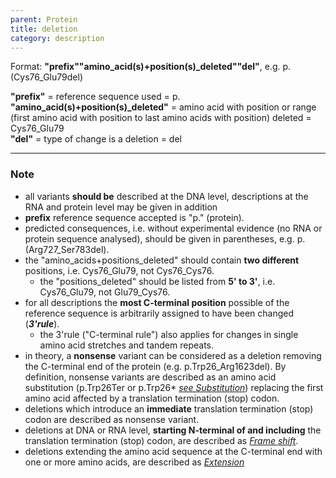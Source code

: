 ```yaml
---
parent: Protein
title: deletion
category: description
---
```


Format:  **"prefix""amino_acid(s)+position(s)\_deleted""del"**,  e.g. p.(Cys76\_Glu79del)

**"prefix"**  =  reference sequence used  =  p.<br>
**"amino_acid(s)+position(s)\_deleted"**  =  amino acid with position or range (first amino acid with position to last amino acids with position) deleted  =  Cys76\_Glu79<br>
**"del"**  =  type of change is a deletion =  del

---

### Note

*	all variants **should be** described at the DNA level, descriptions at the RNA and protein level may be given in addition
*	**prefix** reference sequence accepted is "p." (protein).
*	predicted consequences, i.e. without experimental evidence (no RNA or protein sequence analysed), should be given in parentheses, e.g. p.(Arg727\_Ser783del).
*	the "amino\_acids+positions\_deleted" should contain **two different** positions, i.e. Cys76\_Glu79, not Cys76\_Cys76.
	*	the "positions\_deleted" should be listed from **5' to 3'**, i.e. Cys76\_Glu79, not Glu79\_Cys76.
*	for all descriptions the **most C-terminal position** possible of the reference sequence is arbitrarily assigned to have been changed (_**3'rule**_).
	*	the 3'rule ("C-terminal rule") also applies for changes in single amino acid stretches and tandem repeats.
*	in theory, a **nonsense** variant can be considered as a deletion removing the C-terminal end of the protein (e.g. p.Trp26\_Arg1623del). By definition, nonsense variants are described as an amino acid substitution (p.Trp26Ter or p.Trp26* [_see Substitution_](/recommendations/protein/variant/substitution)) replacing the first amino acid affected by a translation termination (stop) codon.
*	deletions which introduce an **immediate** translation termination (stop) codon are described as nonsense variant.
*	deletions at DNA or RNA level, **starting N-terminal of and including** the translation termination (stop) codon, are described as [_Frame shift_](/recommendations/protein/variant/frameshift).	
*	deletions extending the amino acid sequence at the C-terminal end with one or more amino acids, are described as [_Extension_](/recommendations/protein/variant/extension)
